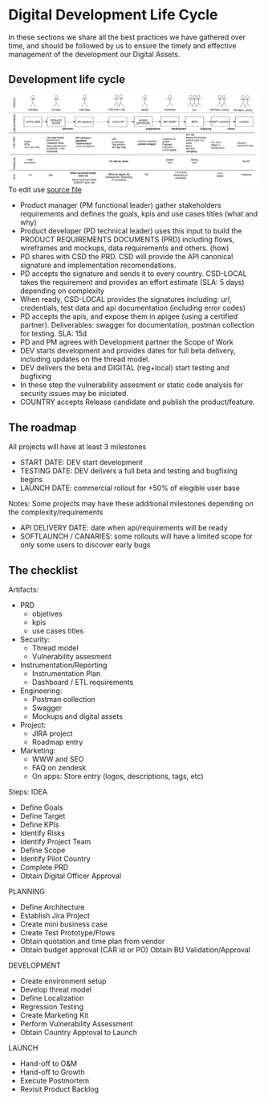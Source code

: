 
# Digital Development Life Cycle

In these sections we share all the best practices we have gathered over time, and should be followed by us to ensure the timely and effective management of the development our Digital Assets.

## Development life cycle

![](dev-process-20180607-newprocess.png)
To edit use [source file](https://drive.google.com/file/d/1TF3A6RhBbaPfOeIWik9BDQ44-ZXNxBEs/view?usp=sharing)

-  Product manager (PM functional leader) gather stakeholders requirements and defines the goals, kpis and use cases titles (what and why)
-  Product developer (PD technical leader) uses this input to build the PRODUCT REQUIREMENTS DOCUMENTS (PRD) including flows, wireframes and mockups, data requirements and others. (how)
- PD shares with CSD the PRD. CSD will provide the API canonical signature and implementation recomendations. 
- PD accepts the signature and sends it to every country. CSD-LOCAL takes the requirement and provides an effort estimate (SLA: 5 days) depending on complexity
- When ready, CSD-LOCAL provides the signatures including: url, credentials, test data and api documentation (including error codes)
- PD accepts the apis, and expose them in apigee (using a certified partner). Deliverables: swagger for documentation, postman collection for testing. SLA: 15d
- PD and PM agrees with Development partner the Scope of Work
- DEV starts development and provides dates for full beta delivery, including updates on the thread model.
- DEV delivers the beta and DIGITAL (reg+local) start testing and bugfixing
- In these step the vulnerability assesment or static code analysis for security issues may be iniciated.
- COUNTRY accepts Release candidate and publish the product/feature.

## The roadmap
All projects will have at least 3 milestones
- START DATE: DEV start development
- TESTING DATE: DEV delivers a full beta and testing and bugfixing begins
- LAUNCH DATE: commercial rollout for +50% of elegible user base

Notes: Some projects may have these additional milestones depending on the complexity/requirements

- API DELIVERY DATE: date when api/requirements will be ready
- SOFTLAUNCH / CANARIES: some rollouts will have a limited scope for only some users to discover early bugs

## The checklist
Artifacts:
- PRD
    - objetives
    - kpis
    - use cases titles
- Security:
    - Thread model
    - Vulnerability assesment
- Instrumentation/Reporting
    - Instrumentation Plan
    - Dashboard / ETL requirements
- Engineering:
    - Postman collection
    - Swagger
    - Mockups and digital assets
- Project:
    - JIRA project
    - Roadmap entry
- Marketing:
    - WWW and SEO
    - FAQ on zendesk
    - On apps: Store entry (logos, descriptions, tags, etc)

Steps:
IDEA  
- Define Goals 
- Define Target 
- Define KPIs 
- Identify Risks   
- Identify Project Team   
- Define Scope   
- Identify Pilot Country   
- Complete PRD   
- Obtain Digital Officer Approval  

PLANNING  
- Define Architecture   
- Establish Jira Project   
- Create mini business case   
- Create Test Prototype/Flows   
- Obtain quotation and time plan from vendor 
- Obtain budget approval (CAR id or PO) Obtain BU Validation/Approval   

DEVELOPMENT  
- Create environment setup   
- Develop threat model   
- Define Localization   
- Regression Testing   
- Create Marketing Kit   
- Perform Vulnerability Assessment   
- Obtain Country Approval to Launch   

LAUNCH  
- Hand-off to O&M   
- Hand-off to Growth   
- Execute Postmortem   
- Revisit Product Backlog


